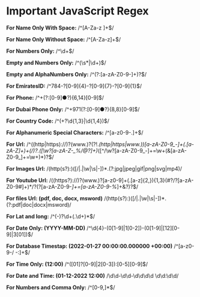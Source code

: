 # Important JavaScript Regex

**For Name Only With Space:**
/^[A-Za-z ]+$/

**For Name Only Without Space:**
/^[A-Za-z]+$/

**For Numbers Only:**
/^\d+$/

**Empty and Numbers Only:**
/^(\s*|\d+)$/

**Empty and AlphaNumbers Only:**
/^(?:[a-zA-Z0-9-]+)?$/

**For EmiratesID:**
/^784-?[0-9]{4}-?[0-9]{7}-?[0-9]{1}$/

**For Phone:**
/^\+(?:[0-9]●?){6,14}[0-9]$/

**For Dubai Phone Only:**
/^\+971(?:[0-9]●?){8,8}[0-9]$/

**For Country Code:**
/^(\+?\d{1,3}|\d{1,4})$/

**For Alphanumeric Special Characters:**
/^[a-z0-9-.]+$/

**For Url:**
/^((http|https):\/\/)?(www.)?(?!.*(http|https|www.))[a-zA-Z0-9_-]+(\.[a-zA-Z]+)+(\/)?.([\w\?[a-zA-Z-_%\/@?]+)*([^\/\w\?[a-zA-Z0-9_-]+=\w+(&[a-zA-Z0-9_]+=\w+)*)?$/

**For Images Url:**
/(http(s?):)([/|.|\w|\s|-])*\.(?:jpg|jpeg|gif|png|svg|mp4)/

**For Youtube Url:**
/((https?):\/\/)?(www.)?[a-z0-9]+(\.[a-z]{2,}){1,3}(#?\/?[a-zA-Z0-9#]+)*\/?(\?[a-zA-Z0-9-_]+=[a-zA-Z0-9-%_]+&?)?$/

**For files Url: (pdf, doc, docx, msword)**
/(http(s?):)([/|.|\w|\s|-])*\.(?:pdf|doc|docx|msword)/

**For Lat and long:**
/^(\-)?\d+(\.\d+)*$/

**For Date Only: (YYYY-MM-DD)**
/^\d{4}-(0[1-9]|1[0-2])-(0[1-9]|[12][0-9]|3[01])$/


**For Database Timestap: (2022-01-27 00:00:00.000000 +00:00)**
/^[a-z0-9-/ -:]+$/

**For Time Only: (12:00)**
/^([01]?[0-9]|2[0-3]):[0-5][0-9]$/

**For Date and Time: (01-12-2022 12:00)**
/\d\d-\d\d-\d\d\d\d \d\d:\d\d/

**For Numbers and Comma Only:**
/^[0-9,]*$/
